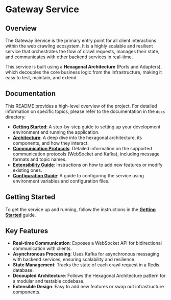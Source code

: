 # Gateway Service

## Overview

The Gateway Service is the primary entry point for all client interactions within the web crawling ecosystem. It is a highly scalable and resilient service that orchestrates the flow of crawl requests, manages their state, and communicates with other backend services in real-time.

This service is built using a **Hexagonal Architecture** (Ports and Adapters), which decouples the core business logic from the infrastructure, making it easy to test, maintain, and extend.

## Documentation

This README provides a high-level overview of the project. For detailed information on specific topics, please refer to the documentation in the `docs` directory:

- **[Getting Started](./docs/getting-started.md)**: A step-by-step guide to setting up your development environment and running the application.
- **[Architecture](./docs/architecture.md)**: A deep dive into the hexagonal architecture, its components, and how they interact.
- **[Communication Protocols](./docs/protocols.md)**: Detailed information on the supported communication protocols (WebSocket and Kafka), including message formats and topic names.
- **[Extensibility Guide](./docs/extensibility.md)**: Instructions on how to add new features or modify existing ones.
- **[Configuration Guide](./docs/configuration.md)**: A guide to configuring the service using environment variables and configuration files.

## Getting Started

To get the service up and running, follow the instructions in the **[Getting Started](./docs/getting-started.md)** guide.

## Key Features

- **Real-time Communication**: Exposes a WebSocket API for bidirectional communication with clients.
- **Asynchronous Processing**: Uses Kafka for asynchronous messaging with backend services, ensuring scalability and resilience.
- **State Management**: Tracks the state of each crawl request in a Redis database.
- **Decoupled Architecture**: Follows the Hexagonal Architecture pattern for a modular and testable codebase.
- **Extensible Design**: Easy to add new features or swap out infrastructure components.

